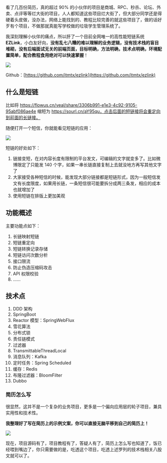 看了几百份简历，真的超过 90% 的小伙伴的项目是商城、RPC、秒杀、论坛、外卖、点评等等烂大街的项目，人人都知道这些项目烂大街了，但大部分同学还是得硬着头皮做，没办法，网络上能找到的、教程比较完善的就这些项目了，做的话好歹有个项目，不做那就真能写学校做的垃圾学生管理系统了。

我深刻理解小伙伴的痛点，所以肝了一个目前全网唯一的高性能短链系统 **EZLink**，小白友好向，**没有乱七八糟的难以理解的业务逻辑，没有技术栈的盲目堆砌，没有后端面试无关的前端页面，目标明确，方法明确，技术点明确，环境配置简单，配合教程食用绝对可以快速掌握**！

![](https://cs-wiki.oss-cn-shanghai.aliyuncs.com/ezlink2.jpg)

Github：[https://github.com/itmtx/ezlink](https://github.com/itmtx/ezlink)

## 什么是短链

比如将 https://flowus.cn/veal/share/3306b991-e1e3-4c92-9105-95abf086ae4e 缩短为 https://sourl.cn/aY95qu，点击后面的短链接将会重定向到前面的长链接。

随便打开一个短信，你就能看见短链的应用：

![](https://cs-wiki.oss-cn-shanghai.aliyuncs.com/image-20240521221647739.png)

短链的好处如下：

1. 链接变短，在对内容长度有限制的平台发文，可编辑的文字就变多了。比如微博限定了只能发 140 个字，如果一串长链直接复制上去就没地方再写其他文字了
2. 大家接受各种短信的时候，能发现大部分链接都是短链形式，因为一般短信发文有长度限度，如果用长链，一条短信很可能要拆分成两三条发，相应的成本也就增加了
3. 使用短链在排版上更加美观

## 功能概述

主要功能点如下：

1. 长链映射短链
2. 短链重定向
3. 短链转换记录存储
4. 短链访问次数分析
5. 接口限流
6. 防止伪造压缩码攻击
7. API 权限校验
8. ......

## 技术点

1. DDD 架构
2. SpringBoot
3. Reactor 模型：SpringWebFlux
4. 雪花算法
5. 分布式锁
6. 责任链模式
7. 过滤器
8. TransmittableThreadLocal
9. 消息队列：Kafka
10. 定时任务：Spring Scheduled
11. 缓存：Redis
12. 布隆过滤器：BloomFilter
13. Dubbo

### 简历怎么写

很显然，这并不是一个复杂的业务项目，更多是一个偏向应用层的轮子项目，兼具实用性和技术性。

**我整理好了写在简历上的示例文案，你可以直接无脑平移到自己的简历上！**

![](https://cs-wiki.oss-cn-shanghai.aliyuncs.com/image-20231102233024103.png)

现在，项目源码有了，项目教程有了，答疑人有了，简历上怎么写也知道了，饭已经喂到嘴边了，你只需要做的是，吃透这个项目，吃透上述罗列的技术栈相关八股文就可以了。
